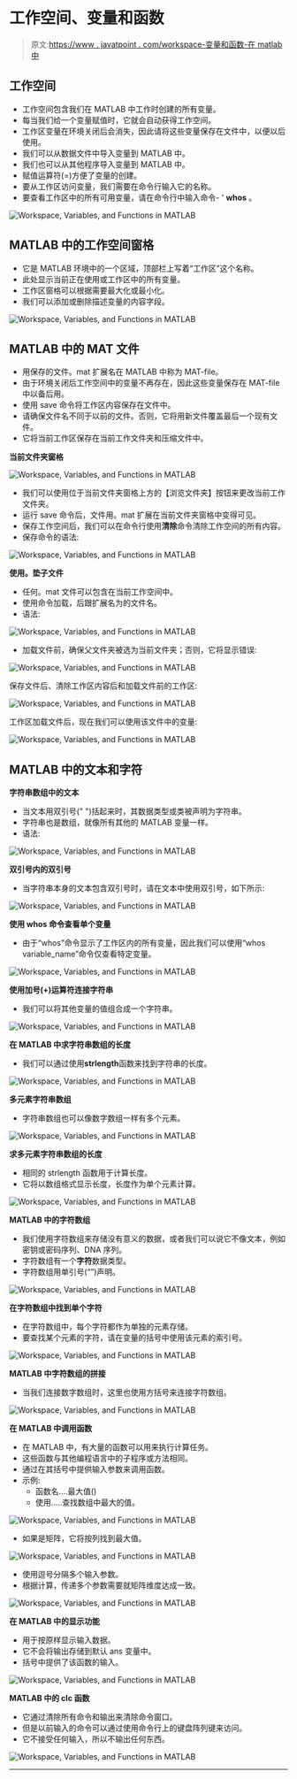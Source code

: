 # 工作空间、变量和函数

> 原文:[https://www . javatpoint . com/workspace-变量和函数-在 matlab 中](https://www.javatpoint.com/workspace-variables-and-functions-in-matlab)

## 工作空间

*   工作空间包含我们在 MATLAB 中工作时创建的所有变量。
*   每当我们给一个变量赋值时，它就会自动获得工作空间。
*   工作区变量在环境关闭后会消失，因此请将这些变量保存在文件中，以便以后使用。
*   我们可以从数据文件中导入变量到 MATLAB 中。
*   我们也可以从其他程序导入变量到 MATLAB 中。
*   赋值运算符(=)方便了变量的创建。
*   要从工作区访问变量，我们需要在命令行输入它的名称。
*   要查看工作区中的所有可用变量，请在命令行中输入命令- ' **whos** 。

![Workspace, Variables, and Functions in MATLAB](../Images/ef8488c0e77d2170f70731228338010b.png)

## MATLAB 中的工作空间窗格

*   它是 MATLAB 环境中的一个区域，顶部栏上写着“工作区”这个名称。
*   此处显示当前正在使用或工作区中的所有变量。
*   工作区窗格可以根据需要最大化或最小化。
*   我们可以添加或删除描述变量的内容字段。

![Workspace, Variables, and Functions in MATLAB](../Images/71a488ef415548b2871f05ecfc1b34f6.png)

## MATLAB 中的 MAT 文件

*   用保存的文件。mat 扩展名在 MATLAB 中称为 MAT-file。
*   由于环境关闭后工作空间中的变量不再存在，因此这些变量保存在 MAT-file 中以备后用。
*   使用 save 命令将工作区内容保存在文件中。
*   请确保文件名不同于以前的文件。否则，它将用新文件覆盖最后一个现有文件。
*   它将当前工作区保存在当前工作文件夹和压缩文件中。

**当前文件夹窗格**

![Workspace, Variables, and Functions in MATLAB](../Images/068f0375d9100c4a970184426f24a923.png)

*   我们可以使用位于当前文件夹窗格上方的【浏览文件夹】按钮来更改当前工作文件夹。
*   运行 save 命令后，文件用。mat 扩展在当前文件夹窗格中变得可见。
*   保存工作空间后，我们可以在命令行使用**清除**命令清除工作空间的所有内容。
*   保存命令的语法:

![Workspace, Variables, and Functions in MATLAB](../Images/cd8617a5821bc86f5ba0eb8737046d23.png)

**使用。垫子文件**

*   任何。mat 文件可以包含在当前工作空间中。
*   使用命令加载，后跟扩展名为的文件名。
*   语法:

![Workspace, Variables, and Functions in MATLAB](../Images/d798230beffb0ae263dca2a012cb2b50.png)

*   加载文件前，确保父文件夹被选为当前文件夹；否则，它将显示错误:

![Workspace, Variables, and Functions in MATLAB](../Images/f093fd095ba4441feab280e1fd9ea36a.png)

保存文件后、清除工作区内容后和加载文件前的工作区:

![Workspace, Variables, and Functions in MATLAB](../Images/e486a724d077e87dacb559a6278a4339.png)

工作区加载文件后，现在我们可以使用该文件中的变量:

![Workspace, Variables, and Functions in MATLAB](../Images/62d9cb370dbcae740ed61a4d9f645024.png)

## MATLAB 中的文本和字符

**字符串数组中的文本**

*   当文本用双引号(" ")括起来时，其数据类型或类被声明为字符串。
*   字符串也是数组，就像所有其他的 MATLAB 变量一样。
*   语法:

![Workspace, Variables, and Functions in MATLAB](../Images/f75e8321676443dfbd7bddb53c07fb7a.png)

**双引号内的双引号**

*   当字符串本身的文本包含双引号时，请在文本中使用双引号，如下所示:

![Workspace, Variables, and Functions in MATLAB](../Images/e336f78ce096cee561de99158370a6d1.png)

**使用 whos 命令查看单个变量**

*   由于“whos”命令显示了工作区内的所有变量，因此我们可以使用“whos variable_name”命令仅查看特定变量。

![Workspace, Variables, and Functions in MATLAB](../Images/42a9ee8dc665e060f5438f471a304871.png)

**使用加号(+)运算符连接字符串**

*   我们可以将其他变量的值组合成一个字符串。

![Workspace, Variables, and Functions in MATLAB](../Images/b24073a609c88b8f429ec9743b517654.png)

**在 MATLAB 中求字符串数组的长度**

*   我们可以通过使用**strlength**函数来找到字符串的长度。

![Workspace, Variables, and Functions in MATLAB](../Images/7198650966f05f6dae462fff96b82533.png)

**多元素字符串数组**

*   字符串数组也可以像数字数组一样有多个元素。

![Workspace, Variables, and Functions in MATLAB](../Images/ee2258e72d298bc3ff33e854f1f17183.png)

**求多元素字符串数组的长度**

*   相同的 strlength 函数用于计算长度。
*   它将以数组格式显示长度，长度作为单个元素计算。

![Workspace, Variables, and Functions in MATLAB](../Images/7bb8d8b516999439fe5178ca1f882141.png)

**MATLAB 中的字符数组**

*   我们使用字符数组来存储没有意义的数据，或者我们可以说它不像文本，例如密钥或密码序列、DNA 序列。
*   字符数组有一个**字符**数据类型。
*   字符数组用单引号(“”)声明。

![Workspace, Variables, and Functions in MATLAB](../Images/8e2969ac93dc644782a845bad74046a9.png)

**在字符数组中找到单个字符**

*   在字符数组中，每个字符都作为单独的元素存储。
*   要查找某个元素的字符，请在变量的括号中使用该元素的索引号。

![Workspace, Variables, and Functions in MATLAB](../Images/982d469af98fc123afba55c8f2f6b070.png)

**MATLAB 中字符数组的拼接**

*   当我们连接数字数组时，这里也使用方括号来连接字符数组。

![Workspace, Variables, and Functions in MATLAB](../Images/025a766ebf96f015b0f75f02b7a6e237.png)

**在 MATLAB 中调用函数**

*   在 MATLAB 中，有大量的函数可以用来执行计算任务。
*   这些函数与其他编程语言中的子程序或方法相同。
*   通过在其括号中提供输入参数来调用函数。
*   示例:
    *   函数名....最大值()
    *   使用.....查找数组中最大的值。

![Workspace, Variables, and Functions in MATLAB](../Images/e106c42d677de28df115fea9857f5057.png)

*   如果是矩阵，它将按列找到最大值。

![Workspace, Variables, and Functions in MATLAB](../Images/4a535d3b4573c734efb2c9cf5ca13e3e.png)

*   使用逗号分隔多个输入参数。
*   根据计算，传递多个参数需要就矩阵维度达成一致。

![Workspace, Variables, and Functions in MATLAB](../Images/3898454523b662292c6f81a90ad7f543.png)

**在 MATLAB 中的显示功能**

*   用于按原样显示输入数据。
*   它不会将输出存储到默认 ans 变量中。
*   括号中提供了该函数的输入。

![Workspace, Variables, and Functions in MATLAB](../Images/b56963d6c1288afd785ad79f13130184.png)

**MATLAB 中的 clc 函数**

*   它通过清除所有命令和输出来清除命令窗口。
*   但是以前输入的命令可以通过使用命令行上的键盘阵列键来访问。
*   它不接受任何输入，所以不输出任何东西。

![Workspace, Variables, and Functions in MATLAB](../Images/4fcf37e6499bdd35ebd999468f0c6253.png)

* * *